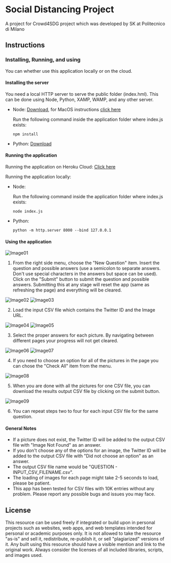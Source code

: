 # Social Distancing Project
A project for Crowd4SDG project which was developed by SK at Politecnico di Milano

## Instructions

### Installing, Running, and using

You can whether use this application locally or on the cloud.

#### Installing the server

You need a local HTTP server to serve the public folder (index.hml). This can be done using Node, Python, XAMP, WAMP, and any other server.
- Node: [Download](https://nodejs.org/en/download/), for MacOS instructions [click here](https://treehouse.github.io/installation-guides/mac/node-mac.html)

    Run the following command inside the application folder where index.js exists:
    ```
    npm install
    ```
- Python: [Download](https://www.python.org/downloads/)

#### Running the application

Running the application on Heroku Cloud: [Click here](https://social-distancing-project.herokuapp.com/)

Running the application locally:

- Node:

    Run the following command inside the application folder where index.js exists:
    ```
    node index.js
    ```
- Python:
    ```
    python -m http.server 8000 --bind 127.0.0.1
    ```

#### Using the application
![Image01](./screenshots/01.JPG)

1) From the right side menu, choose the "New Question" item. Insert the question and possible answers (use a semicolon to separate answers. Don't use special characters in the answers but space can be used). Click on the "Submit" button to submit the question and possible answers. Submitting this at any stage will reset the app (same as refreshing the page) and everything will be cleared.

![Image02](./screenshots/02.JPG)
![Image03](./screenshots/03.JPG)

2) Load the input CSV file which contains the Twitter ID and the Image URL.

![Image04](./screenshots/04.JPG)
![Image05](./screenshots/05.JPG)

3) Select the proper answers for each picture. By navigating between different pages your progress will not get cleared.

![Image06](./screenshots/06.JPG)
![Image07](./screenshots/07.JPG)

4) If you need to choose an option for all of the pictures in the page you can chose the "Check All" item from the menu.

![Image08](./screenshots/08.JPG)

5) When you are done with all the pictures for one CSV file, you can download the results output CSV file by clicking on the submit button.

![Image09](./screenshots/09.JPG)

6) You can repeat steps two to four for each input CSV file for the same question.

#### General Notes
- If a picture does not exist, the Twitter ID will be added to the output CSV file with "Image Not Found" as an answer.
- If you don't choose any of the options for an image, the Twitter ID will be added to the output CSV file with "Did not choose an option" as an answer.
- The output CSV file name would be "QUESTION - INPUT_CSV_FILENAME.csv".
- The loading of images for each page might take 2-5 seconds to load, please be patient.
- This app has been tested for CSV files with 10K entries without any problem. Please report any possible bugs and issues you may face.

## License
This resource can be used freely if integrated or build upon in personal projects such as websites, web apps, and web templates intended for personal or academic purposes only. It is not allowed to take the resource "as-is" and sell it, redistribute, re-publish it, or sell "plagiarized" versions of it. Any built using this resource should have a visible mention and link to the original work. Always consider the licenses of all included libraries, scripts, and images used.
